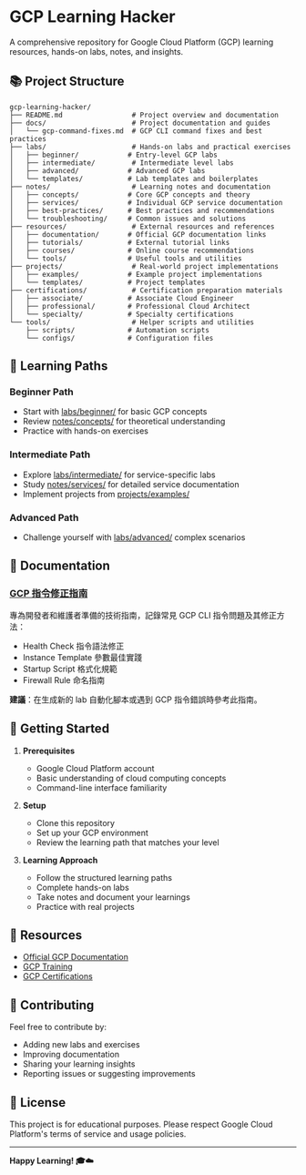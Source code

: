 # GCP Learning Hacker

A comprehensive repository for Google Cloud Platform (GCP) learning resources, hands-on labs, notes, and insights.

## 📚 Project Structure

```
gcp-learning-hacker/
├── README.md                 # Project overview and documentation
├── docs/                     # Project documentation and guides
│   └── gcp-command-fixes.md  # GCP CLI command fixes and best practices
├── labs/                     # Hands-on labs and practical exercises
│   ├── beginner/            # Entry-level GCP labs
│   ├── intermediate/         # Intermediate level labs
│   ├── advanced/            # Advanced GCP labs
│   └── templates/           # Lab templates and boilerplates
├── notes/                    # Learning notes and documentation
│   ├── concepts/            # Core GCP concepts and theory
│   ├── services/            # Individual GCP service documentation
│   ├── best-practices/      # Best practices and recommendations
│   └── troubleshooting/     # Common issues and solutions
├── resources/                # External resources and references
│   ├── documentation/       # Official GCP documentation links
│   ├── tutorials/           # External tutorial links
│   ├── courses/             # Online course recommendations
│   └── tools/               # Useful tools and utilities
├── projects/                 # Real-world project implementations
│   ├── examples/            # Example project implementations
│   └── templates/           # Project templates
├── certifications/           # Certification preparation materials
│   ├── associate/           # Associate Cloud Engineer
│   ├── professional/        # Professional Cloud Architect
│   └── specialty/           # Specialty certifications
└── tools/                    # Helper scripts and utilities
    ├── scripts/             # Automation scripts
    └── configs/             # Configuration files
```

## 🎯 Learning Paths

### Beginner Path
- Start with [labs/beginner/](labs/beginner/) for basic GCP concepts
- Review [notes/concepts/](notes/concepts/) for theoretical understanding
- Practice with hands-on exercises

### Intermediate Path
- Explore [labs/intermediate/](labs/intermediate/) for service-specific labs
- Study [notes/services/](notes/services/) for detailed service documentation
- Implement projects from [projects/examples/](projects/examples/)

### Advanced Path
- Challenge yourself with [labs/advanced/](labs/advanced/) complex scenarios

## 📖 Documentation

### [GCP 指令修正指南](docs/gcp-command-fixes.md)

專為開發者和維護者準備的技術指南，記錄常見 GCP CLI 指令問題及其修正方法：
- Health Check 指令語法修正
- Instance Template 參數最佳實踐
- Startup Script 格式化規範
- Firewall Rule 命名指南

**建議**：在生成新的 lab 自動化腳本或遇到 GCP 指令錯誤時參考此指南。

## 🚀 Getting Started

1. **Prerequisites**
   - Google Cloud Platform account
   - Basic understanding of cloud computing concepts
   - Command-line interface familiarity

2. **Setup**
   - Clone this repository
   - Set up your GCP environment
   - Review the learning path that matches your level

3. **Learning Approach**
   - Follow the structured learning paths
   - Complete hands-on labs
   - Take notes and document your learnings
   - Practice with real projects

## 📖 Resources

- [Official GCP Documentation](https://cloud.google.com/docs)
- [GCP Training](https://cloud.google.com/training)
- [GCP Certifications](https://cloud.google.com/certification)

## 🤝 Contributing

Feel free to contribute by:
- Adding new labs and exercises
- Improving documentation
- Sharing your learning insights
- Reporting issues or suggesting improvements

## 📝 License

This project is for educational purposes. Please respect Google Cloud Platform's terms of service and usage policies.

---

**Happy Learning! 🎓☁️**
